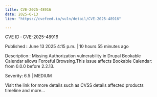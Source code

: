 ```yaml
---
title: CVE-2025-48916
date: 2025-6-13
lien: "https://cvefeed.io/vuln/detail/CVE-2025-48916"

---
```


CVE ID : CVE-2025-48916

Published :  June 13
2025
4:15 p.m. | 10 hours
55 minutes ago

Description : Missing Authorization vulnerability in Drupal Bookable Calendar allows Forceful Browsing.This issue affects Bookable Calendar: from 0.0.0 before 2.2.13.

Severity: 6.5 | MEDIUM

Visit the link for more details
such as CVSS details
affected products
timeline
and more...
